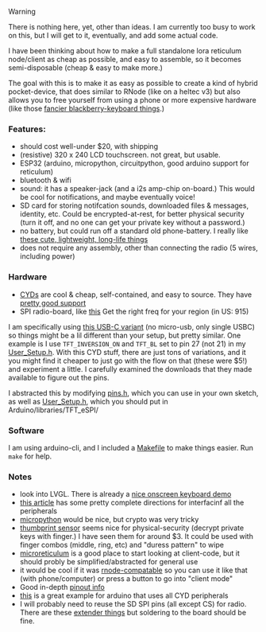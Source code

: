 > [!WARNING]
> There is nothing here, yet, other than ideas. I am currently too busy to work on this, but I will get to it, eventually, and add some actual code.

I have been thinking about how to make a full standalone lora reticulum node/client as cheap as possible, and easy to assemble, so it becomes semi-disposable (cheap & easy to make more.)

The goal with this is to make it as easy as possible to create a kind of hybrid pocket-device, that does similar to RNode (like on a heltec v3) but also allows you to free yourself from using a phone or more expensive hardware (like those [fancier blackberry-keyboard things](https://lilygo.cc/products/t-deck?srsltid=AfmBOooNlbN6kFLsLGA_LThQp4CTwV2MoVRcYSb0au0VrHBD6YNL0vFe).)

### Features:

- should cost well-under $20, with shipping
- (resistive) 320 x 240 LCD touchscreen. not great, but usable.
- ESP32 (arduino, micropython, circuitpython, good arduino support for reticulum)
- bluetooth & wifi
- sound: it has a speaker-jack (and a i2s amp-chip on-board.) This would be cool for notifications, and maybe eventually voice!
- SD card for storing notifcation sounds, downloaded files & messages, identity, etc. Could be encrypted-at-rest, for better physical security (turn it off, and no one can get your private key without a password.)
- no battery, but could run off a standard old phone-battery. I really like [these cute, lightweight, long-life things](https://www.amazon.com/DCHK-20000mAh-Charging-Portable-Motorola/dp/B0DPWVYMN5)
- does not require any assembly, other than connecting the radio (5 wires, including power)

### Hardware

- [CYDs](https://www.aliexpress.us/item/3256808128499162.html) are cool & cheap, self-contained, and easy to source. They have [pretty good support](https://github.com/witnessmenow/ESP32-Cheap-Yellow-Display)
- SPI radio-board, like [this](https://www.aliexpress.us/item/3256805989899200.html) Get the right freq for your region (in US: 915)

I am specifically using [this USB-C variant](https://www.tztstore.com/goods/show-7983.html) (no micro-usb, only single USBC) so things might be a lil different than your setup, but pretty similar. One example is I use `TFT_INVERSION_ON` and `TFT_BL` set to pin 27 (not 21) in my [User_Setup.h](User_setup.h). With this CYD stuff, there are just tons of variations, and it you might find it cheaper to just go with the flow on that (these were $5!) and experiment a little. I carefully examined the downloads that they made available to figure out the pins.

I abstracted this by modifying [pins.h](pins.h), which you can use in your own sketch, as well as [User_Setup.h](User_setup.h), which you should put in Arduino/libraries/TFT_eSPI/

### Software

I am using arduino-cli, and I included a [Makefile](Makefile) to make things easier. Run `make` for help.

### Notes

- look into LVGL. There is already a [nice onscreen keyboard demo](https://docs.lvgl.io/8.3/widgets/extra/keyboard.html#keyboard-with-text-area)
- [this article](https://randomnerdtutorials.com/cheap-yellow-display-esp32-2432s028r/) has some pretty complete directions for interfacinf all the peripherals
- [micropython](https://randomnerdtutorials.com/micropython-cheap-yellow-display-board-cyd-esp32-2432s028r/) would be nice, but crypto was very tricky
- [thumbprint sensor](https://www.aliexpress.us/item/3256808453331144.html) seems nice for physical-security (decrypt private keys with finger.) I have seen them for around $3. It could be used with finger combos (middle, ring, etc) and "duress pattern" to wipe
- [microreticulum](https://github.com/attermann/microReticulum) is a good place to start looking at client-code, but it should probly be simplified/abstracted for general use
- it would be cool if it was [rnode-compatable](https://unsigned.io/rnode_firmware/) so you can use it like that (with phone/computer) or press a button to go into "client mode"
- Good in-depth [pinout info](https://randomnerdtutorials.com/esp32-cheap-yellow-display-cyd-pinout-esp32-2432s028r/)
- [this](https://github.com/SzymonPriv/CydExample) is a great example for arduino that uses all CYD peripherals
- I will probably need to reuse the SD SPI pins (all except CS) for radio. There are these [extender things](https://www.sparkfun.com/sparkfun-microsd-sniffer.html) but soldering to the board should be fine.
